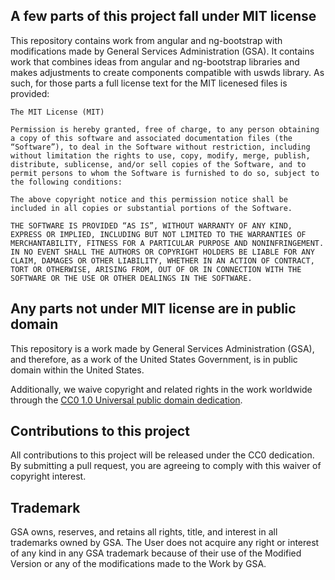 ## A few parts of this project fall under MIT license
This repository contains work from angular and ng-bootstrap with modifications made by General Services Administration (GSA). It contains work that combines ideas from angular and ng-bootstrap libraries and makes adjustments to create components compatible with uswds library. As such, for those
parts a full license text for the MIT licenesed files is provided: 

```
The MIT License (MIT)

Permission is hereby granted, free of charge, to any person obtaining a copy of this software and associated documentation files (the “Software”), to deal in the Software without restriction, including without limitation the rights to use, copy, modify, merge, publish, distribute, sublicense, and/or sell copies of the Software, and to permit persons to whom the Software is furnished to do so, subject to the following conditions:

The above copyright notice and this permission notice shall be included in all copies or substantial portions of the Software.

THE SOFTWARE IS PROVIDED “AS IS”, WITHOUT WARRANTY OF ANY KIND, EXPRESS OR IMPLIED, INCLUDING BUT NOT LIMITED TO THE WARRANTIES OF MERCHANTABILITY, FITNESS FOR A PARTICULAR PURPOSE AND NONINFRINGEMENT. IN NO EVENT SHALL THE AUTHORS OR COPYRIGHT HOLDERS BE LIABLE FOR ANY CLAIM, DAMAGES OR OTHER LIABILITY, WHETHER IN AN ACTION OF CONTRACT, TORT OR OTHERWISE, ARISING FROM, OUT OF OR IN CONNECTION WITH THE SOFTWARE OR THE USE OR OTHER DEALINGS IN THE SOFTWARE.
```


## Any parts not under MIT license are in public domain

This repository is a work made by General Services Administration (GSA), and therefore, as a work of the United States Government, is in public
domain within the United States.

Additionally, we waive copyright and related rights in the work worldwide through the [CC0 1.0 Universal public domain dedication](https://creativecommons.org/publicdomain/zero/1.0/).

## Contributions to this project
All contributions to this project will be released under the CC0 dedication. By submitting a pull request, you are agreeing to comply with this waiver of copyright interest.

## Trademark
GSA owns, reserves, and retains all rights, title, and interest in all trademarks owned by GSA. The User does not acquire any right or interest of any kind in any GSA trademark because of their use of the Modified Version or any of the modifications made to the Work by GSA.

